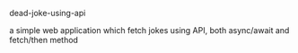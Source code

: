 dead-joke-using-api

a simple web application which fetch jokes using API, both async/await and fetch/then method